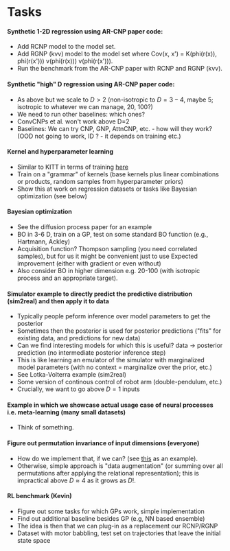 # Tasks

#### Synthetic 1-2D regression using AR-CNP paper code: 

- Add RCNP model to the model set.
- Add RGNP (kvv) model to the model set where Cov(x, x') = K(phi(r(x)), phi(r(x'))) v(phi(r(x))) v(phi(r(x'))).
- Run the benchmark from the AR-CNP paper with RCNP and RGNP (kvv).

#### Synthetic "high" D regression using AR-CNP paper code:

- As above but we scale to $D>2$ (non-isotropic to $D=3-4$, maybe 5; isotropic to whatever we can manage, 20, 100?)
- We need to run other baselines: which ones?
- ConvCNPs et al. won't work above D=2
- Baselines: We can try CNP, GNP, AttnCNP, etc. - how will they work? (OOD not going to work, ID ? - it depends on training etc.)

#### Kernel and hyperparameter learning

- Similar to KITT in terms of training [here](https://arxiv.org/abs/2106.08185)
- Train on a "grammar" of kernels (base kernels plus linear combinations or products, random samples from hyperparameter priors)
- Show this at work on regression datasets or tasks like Bayesian optimization (see below)

#### Bayesian optimization

- See the diffusion process paper for an example
- BO in 3-6 D, train on a GP, test on some standard BO function (e.g., Hartmann, Ackley)
- Acquisition function? Thompson sampling (you need correlated samples), but for us it might be convenient just to use Expected improvement (either with gradient or even without)
- Also consider BO in higher dimension e.g. 20-100 (with isotropic process and an appropriate target).

#### Simulator example to directly predict the predictive distribution (sim2real) and then apply it to data

- Typically people peform inference over model parameters to get the posterior
- Sometimes then the posterior is used for posterior predictions ("fits" for existing data, and predictions for new data)
- Can we find interesting models for which this is useful? data -> posterior prediction (no intermediate posterior inference step)
- This is like learning an emulator of the simulator with marginalized model parameters (with no context = marginalize over the prior, etc.)
- See Lotka-Volterra example (sim2real)
- Some version of continous control of robot arm (double-pendulum, etc.)
- Crucially, we want to go above $D=1$ inputs

#### Example in which we showcase actual usage case of neural processes i.e. meta-learning (many small datasets)

- Think of something.

#### Figure out permutation invariance of input dimensions (everyone)

- How do we implement that, if we can? (see [this](https://github.com/PrincetonLIPS/AHGP) as an example).
- Otherwise, simple approach is "data augmentation" (or summing over all permutations after applying the relational representation); this is impractical above $D \approx 4$ as it grows as $D!$.

#### RL benchmark (Kevin)

- Figure out some tasks for which GPs work, simple implementation
- Find out additional baseline besides GP (e.g, NN based ensemble)
- The idea is then that we can plug-in as a replacement our RCNP/RGNP
- Dataset with motor babbling, test set on trajectories that leave the initial state space
